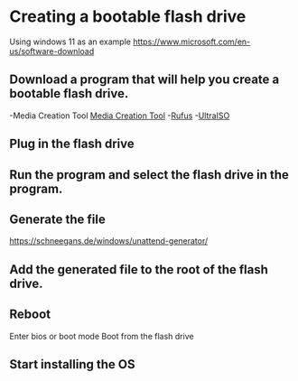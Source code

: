 # Creating a bootable flash drive
Using windows 11 as an example
https://www.microsoft.com/en-us/software-download

## Download a program that will help you create a bootable flash drive.
-Media Creation Tool
[Media Creation Tool](https://www.microsoft.com/en-us/software-download/windows11)
-[Rufus](https://rufus.ie/)
-[UltraISO](https://www.ultraiso.com/)

## Plug in the flash drive


## Run the program and select the flash drive in the program.


## Generate the file
https://schneegans.de/windows/unattend-generator/


## Add the generated file to the root of the flash drive.


## Reboot
Enter bios or boot mode
Boot from the flash drive

## Start installing the OS
